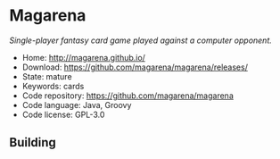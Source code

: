 # Magarena

_Single-player fantasy card game played against a computer opponent._

- Home: http://magarena.github.io/
- Download: https://github.com/magarena/magarena/releases/
- State: mature
- Keywords: cards
- Code repository: https://github.com/magarena/magarena
- Code language: Java, Groovy
- Code license: GPL-3.0

## Building


